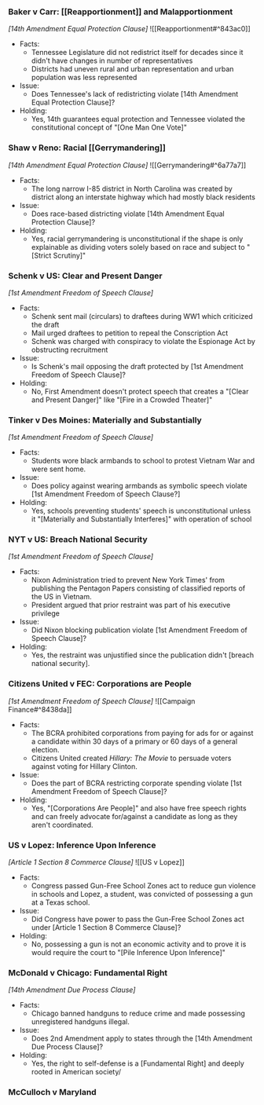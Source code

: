 
### Baker v Carr:  [[Reapportionment]] and Malapportionment
_[14th Amendment Equal Protection Clause]_
![[Reapportionment#^843ac0]]
- Facts:
	- Tennessee Legislature did not redistrict itself for decades since it didn't have changes in number of representatives
	- Districts had uneven rural and urban representation and urban population was less represented
- Issue:
	- Does Tennessee's lack of redistricting violate [14th Amendment Equal Protection Clause]?
- Holding:
	- Yes, 14th guarantees equal protection and Tennessee violated the constitutional concept of "[One Man One Vote]"



### Shaw v Reno:  Racial [[Gerrymandering]]
_[14th Amendment Equal Protection Clause]_
![[Gerrymandering#^6a77a7]]
- Facts: 
	- The long narrow I-85 district in North Carolina was created by district along an interstate highway which had mostly black residents
- Issue: 
	- Does race-based districting violate [14th Amendment Equal Protection Clause]? 
- Holding:
	- Yes, racial gerrymandering is unconstitutional if the shape is only explainable as dividing voters solely based on race and subject to "[Strict Scrutiny]"



### Schenk v US:  Clear and Present Danger
_[1st Amendment Freedom of Speech Clause]_
- Facts:
	- Schenk sent mail (circulars) to draftees during WW1 which criticized the draft 
	- Mail urged draftees to petition to repeal the Conscription Act
	- Schenk was charged with conspiracy to violate the Espionage Act by obstructing recruitment
- Issue: 
	- Is Schenk's mail opposing the draft protected by [1st Amendment Freedom of Speech Clause]?
- Holding:
	- No, First Amendment doesn't protect speech that creates a "[Clear and Present Danger]" like "[Fire in a Crowded Theater]"



### Tinker v Des Moines: Materially and Substantially
_[1st Amendment Freedom of Speech Clause]_
- Facts: 
	- Students wore black armbands to school to protest Vietnam War and were sent home. 
- Issue:
	- Does policy against wearing armbands as symbolic speech violate [1st Amendment Freedom of Speech Clause?]
- Holding:
	- Yes, schools preventing students' speech is unconstitutional unless it "[Materially and Substantially Interferes]" with operation of school 



### NYT v US: Breach National Security
_[1st Amendment Freedom of Speech Clause]_
- Facts:
	- Nixon Administration tried to prevent New York Times' from publishing the Pentagon Papers consisting of classified reports of the US in Vietnam. 
	- President argued that prior restraint was part of his executive privilege
- Issue:
	- Did Nixon blocking publication violate [1st Amendment Freedom of Speech Clause]?
- Holding:
	- Yes, the restraint was unjustified since the publication didn't [breach national security].



### Citizens United v FEC: Corporations are People
_[1st Amendment Freedom of Speech Clause]_
![[Campaign Finance#^8438da]]
- Facts: 
	- The BCRA prohibited corporations from paying for ads for or against a candidate within 30 days of a primary or 60 days of a general election. 
	- Citizens United created _Hillary: The Movie_ to persuade voters against voting for Hillary Clinton. 
- Issue:
	- Does the part of BCRA restricting corporate spending violate [1st Amendment Freedom of Speech Clause]? 
- Holding: 
	- Yes, "[Corporations Are People]" and also have free speech rights and can freely advocate for/against a candidate as long as they aren't coordinated. 



### US v Lopez: Inference Upon Inference
_[Article 1 Section 8 Commerce Clause]_
![[US v Lopez]]
- Facts:
	- Congress passed Gun-Free School Zones act to reduce gun violence in schools and Lopez, a student, was convicted of possessing a gun at a Texas school.
- Issue:
	- Did Congress have power to pass the Gun-Free School Zones act under [Article 1 Section 8 Commerce Clause]?
- Holding:
	- No, possessing a gun is not an economic activity and to prove it is would require the court to "[Pile Inference Upon Inference]"



### McDonald v Chicago: Fundamental Right
_[14th Amendment Due Process Clause]_
- Facts:
	- Chicago banned handguns to reduce crime and made possessing unregistered handguns illegal.
- Issue:
	- Does 2nd Amendment apply to states through the [14th Amendment Due Process Clause]? 
- Holding:
	- Yes, the right to self-defense is a [Fundamental Right] and deeply rooted in American society/



### McCulloch v Maryland





